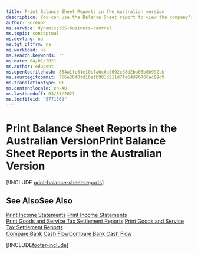 ```yaml
---
title: Print Balance Sheet Reports in the Australian version
description: You can use the Balance Sheet report to view the company's balance sheet in the Australian version.
author: SorenGP
ms.service: dynamics365-business-central
ms.topic: conceptual
ms.devlang: na
ms.tgt_pltfrm: na
ms.workload: na
ms.search.keywords: ''
ms.date: 04/01/2021
ms.author: edupont
ms.openlocfilehash: 864a1fe01e10c7abc0a2692c88d2ba06b0b992cb
ms.sourcegitcommit: 766e2840fd16efb901d211d7fa64d96766ac99d9
ms.translationtype: HT
ms.contentlocale: en-AU
ms.lasthandoff: 03/31/2021
ms.locfileid: "5771562"
---
```

# <a name="print-balance-sheet-reports-in-the-australian-version"></a><span data-ttu-id="7ceb3-103">Print Balance Sheet Reports in the Australian Version</span><span class="sxs-lookup"><span data-stu-id="7ceb3-103">Print Balance Sheet Reports in the Australian Version</span></span>

[!INCLUDE [print-balance-sheet-reports](../includes/AUNZ/print-balance-sheet-reports.md)]

## <a name="see-also"></a><span data-ttu-id="7ceb3-104">See Also</span><span class="sxs-lookup"><span data-stu-id="7ceb3-104">See Also</span></span>

<span data-ttu-id="7ceb3-105">[Print Income Statements](how-to-print-income-statements.md) </span><span class="sxs-lookup"><span data-stu-id="7ceb3-105">[Print Income Statements](how-to-print-income-statements.md) </span></span>  
<span data-ttu-id="7ceb3-106">[Print Goods and Service Tax Settlement Reports](how-to-print-goods-and-service-tax-settlement-reports.md) </span><span class="sxs-lookup"><span data-stu-id="7ceb3-106">[Print Goods and Service Tax Settlement Reports](how-to-print-goods-and-service-tax-settlement-reports.md) </span></span>  
[<span data-ttu-id="7ceb3-107">Compare Bank Cash Flow</span><span class="sxs-lookup"><span data-stu-id="7ceb3-107">Compare Bank Cash Flow</span></span>](how-to-compare-bank-cash-flow.md)


[!INCLUDE[footer-include](../../includes/footer-banner.md)]
